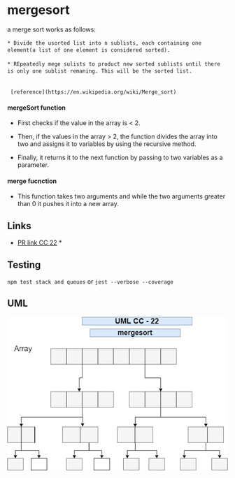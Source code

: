 # mergesort

  a merge sort works as follows:

    * Divide the usorted list into n sublists, each containing one element(a list of one element is considered sorted).

    * REpeatedly mege sulists to product new sorted sublists until there is only one sublist remaning. This will be the sorted list.
    

     [reference](https://en.wikipedia.org/wiki/Merge_sort)

#### mergeSort function

   * First checks if the value in the array is < 2.

  * Then, if the values in the array > 2, the function divides the array into two and assigns it to variables by using the recursive method.

  * Finally, it returns it to the next function by passing to two variables as a parameter. 

#### merge fucnction

* This function takes two arguments and while the two arguments greater than 0 it pushes it into a new array.
    
## Links

* [PR link CC 22]() *

    
    
## Testing
  `npm test stack and queues` or `jest --verbose --coverage`

## UML
![UML for cc-22](./asset/image/uml-cc-22.jpg)
